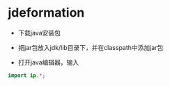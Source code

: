 ﻿# jdeformation

- 下载java安装包

- 把jar包放入jdk/lib目录下，并在classpath中添加jar包

- 打开java编辑器，输入

```java
import ip.*;
```
